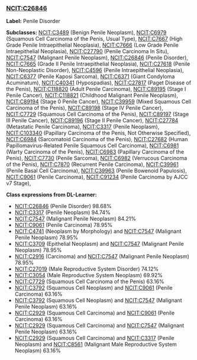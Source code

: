 
### [NCIT:C26846](http://purl.obolibrary.org/obo/NCIT_C26846)
**Label:** Penile Disorder

**Subclasses:** [NCIT:C3489](http://purl.obolibrary.org/obo/NCIT_C3489) (Benign Penile Neoplasm), [NCIT:C6979](http://purl.obolibrary.org/obo/NCIT_C6979) (Squamous Cell Carcinoma of the Penis, Usual Type), [NCIT:C7667](http://purl.obolibrary.org/obo/NCIT_C7667) (High Grade Penile Intraepithelial Neoplasia), [NCIT:C7666](http://purl.obolibrary.org/obo/NCIT_C7666) (Low Grade Penile Intraepithelial Neoplasia), [NCIT:C27790](http://purl.obolibrary.org/obo/NCIT_C27790) (Penile Carcinoma In Situ), [NCIT:C7547](http://purl.obolibrary.org/obo/NCIT_C7547) (Malignant Penile Neoplasm), [NCIT:C26846](http://purl.obolibrary.org/obo/NCIT_C26846) (Penile Disorder), [NCIT:C7665](http://purl.obolibrary.org/obo/NCIT_C7665) (Grade II Penile Intraepithelial Neoplasia), [NCIT:C27618](http://purl.obolibrary.org/obo/NCIT_C27618) (Penile Non-Neoplastic Disorder), [NCIT:C4596](http://purl.obolibrary.org/obo/NCIT_C4596) (Penile Intraepithelial Neoplasia), [NCIT:C6377](http://purl.obolibrary.org/obo/NCIT_C6377) (Penile Kaposi Sarcoma), [NCIT:C6371](http://purl.obolibrary.org/obo/NCIT_C6371) (Giant Condyloma Acuminatum), [NCIT:C40341](http://purl.obolibrary.org/obo/NCIT_C40341) (Hypospadias), [NCIT:C27817](http://purl.obolibrary.org/obo/NCIT_C27817) (Paget Disease of the Penis), [NCIT:C118820](http://purl.obolibrary.org/obo/NCIT_C118820) (Adult Penile Carcinoma), [NCIT:C89195](http://purl.obolibrary.org/obo/NCIT_C89195) (Stage I Penile Cancer), [NCIT:C118821](http://purl.obolibrary.org/obo/NCIT_C118821) (Childhood Malignant Penile Neoplasm), [NCIT:C89194](http://purl.obolibrary.org/obo/NCIT_C89194) (Stage 0 Penile Cancer), [NCIT:C39959](http://purl.obolibrary.org/obo/NCIT_C39959) (Mixed Squamous Cell Carcinoma of the Penis), [NCIT:C89198](http://purl.obolibrary.org/obo/NCIT_C89198) (Stage IV Penile Cancer), [NCIT:C7729](http://purl.obolibrary.org/obo/NCIT_C7729) (Squamous Cell Carcinoma of the Penis), [NCIT:C89197](http://purl.obolibrary.org/obo/NCIT_C89197) (Stage III Penile Cancer), [NCIT:C89196](http://purl.obolibrary.org/obo/NCIT_C89196) (Stage II Penile Cancer), [NCIT:C27784](http://purl.obolibrary.org/obo/NCIT_C27784) (Metastatic Penile Carcinoma), [NCIT:C3317](http://purl.obolibrary.org/obo/NCIT_C3317) (Penile Neoplasm), [NCIT:C103340](http://purl.obolibrary.org/obo/NCIT_C103340) (Papillary Carcinoma of the Penis, Not Otherwise Specified), [NCIT:C6984](http://purl.obolibrary.org/obo/NCIT_C6984) (Sarcomatoid Carcinoma of the Penis), [NCIT:C27682](http://purl.obolibrary.org/obo/NCIT_C27682) (Human Papillomavirus-Related Penile Squamous Cell Carcinoma), [NCIT:C6981](http://purl.obolibrary.org/obo/NCIT_C6981) (Warty Carcinoma of the Penis), [NCIT:C6983](http://purl.obolibrary.org/obo/NCIT_C6983) (Papillary Carcinoma of the Penis), [NCIT:C7730](http://purl.obolibrary.org/obo/NCIT_C7730) (Penile Sarcoma), [NCIT:C6982](http://purl.obolibrary.org/obo/NCIT_C6982) (Verrucous Carcinoma of the Penis), [NCIT:C7870](http://purl.obolibrary.org/obo/NCIT_C7870) (Recurrent Penile Carcinoma), [NCIT:C39961](http://purl.obolibrary.org/obo/NCIT_C39961) (Penile Basal Cell Carcinoma), [NCIT:C39963](http://purl.obolibrary.org/obo/NCIT_C39963) (Penile Bowenoid Papulosis), [NCIT:C9061](http://purl.obolibrary.org/obo/NCIT_C9061) (Penile Carcinoma), [NCIT:C91234](http://purl.obolibrary.org/obo/NCIT_C91234) (Penile Carcinoma by AJCC v7 Stage), 

**Class expressions from DL-Learner:**

- [NCIT:C26846](http://purl.obolibrary.org/obo/NCIT_C26846) (Penile Disorder) 98.68%
- [NCIT:C3317](http://purl.obolibrary.org/obo/NCIT_C3317) (Penile Neoplasm) 94.74%
- [NCIT:C7547](http://purl.obolibrary.org/obo/NCIT_C7547) (Malignant Penile Neoplasm) 84.21%
- [NCIT:C9061](http://purl.obolibrary.org/obo/NCIT_C9061) (Penile Carcinoma) 78.95%
- [NCIT:C4741](http://purl.obolibrary.org/obo/NCIT_C4741) (Neoplasm by Morphology) and [NCIT:C7547](http://purl.obolibrary.org/obo/NCIT_C7547) (Malignant Penile Neoplasm) 78.95%
- [NCIT:C3709](http://purl.obolibrary.org/obo/NCIT_C3709) (Epithelial Neoplasm) and [NCIT:C7547](http://purl.obolibrary.org/obo/NCIT_C7547) (Malignant Penile Neoplasm) 78.95%
- [NCIT:C2916](http://purl.obolibrary.org/obo/NCIT_C2916) (Carcinoma) and [NCIT:C7547](http://purl.obolibrary.org/obo/NCIT_C7547) (Malignant Penile Neoplasm) 78.95%
- [NCIT:C27019](http://purl.obolibrary.org/obo/NCIT_C27019) (Male Reproductive System Disorder) 74.12%
- [NCIT:C3054](http://purl.obolibrary.org/obo/NCIT_C3054) (Male Reproductive System Neoplasm) 69.92%
- [NCIT:C7729](http://purl.obolibrary.org/obo/NCIT_C7729) (Squamous Cell Carcinoma of the Penis) 63.16%
- [NCIT:C3792](http://purl.obolibrary.org/obo/NCIT_C3792) (Squamous Cell Neoplasm) and [NCIT:C9061](http://purl.obolibrary.org/obo/NCIT_C9061) (Penile Carcinoma) 63.16%
- [NCIT:C3792](http://purl.obolibrary.org/obo/NCIT_C3792) (Squamous Cell Neoplasm) and [NCIT:C7547](http://purl.obolibrary.org/obo/NCIT_C7547) (Malignant Penile Neoplasm) 63.16%
- [NCIT:C2929](http://purl.obolibrary.org/obo/NCIT_C2929) (Squamous Cell Carcinoma) and [NCIT:C9061](http://purl.obolibrary.org/obo/NCIT_C9061) (Penile Carcinoma) 63.16%
- [NCIT:C2929](http://purl.obolibrary.org/obo/NCIT_C2929) (Squamous Cell Carcinoma) and [NCIT:C7547](http://purl.obolibrary.org/obo/NCIT_C7547) (Malignant Penile Neoplasm) 63.16%
- [NCIT:C2929](http://purl.obolibrary.org/obo/NCIT_C2929) (Squamous Cell Carcinoma) and [NCIT:C3317](http://purl.obolibrary.org/obo/NCIT_C3317) (Penile Neoplasm) and [NCIT:C8561](http://purl.obolibrary.org/obo/NCIT_C8561) (Malignant Male Reproductive System Neoplasm) 63.16%


